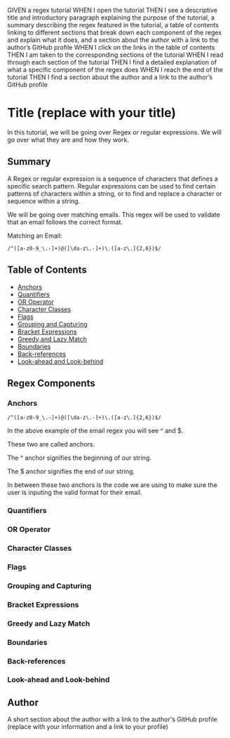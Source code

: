 GIVEN a regex tutorial
WHEN I open the tutorial
THEN I see a descriptive title and introductory paragraph explaining the purpose of the tutorial, a summary describing the regex featured in the tutorial, a table of contents linking to different sections that break down each component of the regex and explain what it does, and a section about the author with a link to the author’s GitHub profile
WHEN I click on the links in the table of contents
THEN I am taken to the corresponding sections of the tutorial
WHEN I read through each section of the tutorial
THEN I find a detailed explanation of what a specific component of the regex does
WHEN I reach the end of the tutorial
THEN I find a section about the author and a link to the author’s GitHub profile


# Title (replace with your title)

In this tutorial, we will be going over Regex or regular expressions. We will go over what they are and how they work. 

## Summary

A Regex or regular expression is a sequence of characters that defines a specific search pattern. Regular expressions can be used to find certain patterns of characters within a string, or to find and replace a character or sequence within a string. 

We will be going over matching emails. This regex will be used to validate that an email follows the correct format.

Matching an Email:
```
/^([a-z0-9_\.-]+)@([\da-z\.-]+)\.([a-z\.]{2,6})$/
```

## Table of Contents

- [Anchors](#anchors)
- [Quantifiers](#quantifiers)
- [OR Operator](#or-operator)
- [Character Classes](#character-classes)
- [Flags](#flags)
- [Grouping and Capturing](#grouping-and-capturing)
- [Bracket Expressions](#bracket-expressions)
- [Greedy and Lazy Match](#greedy-and-lazy-match)
- [Boundaries](#boundaries)
- [Back-references](#back-references)
- [Look-ahead and Look-behind](#look-ahead-and-look-behind)

## Regex Components

### Anchors
```
/^([a-z0-9_\.-]+)@([\da-z\.-]+)\.([a-z\.]{2,6})$/
```
In the above example of the email regex you will see ^ and $. 

These two are called anchors. 

The ^ anchor signifies the beginning of our string.

The $ anchor signifies the end of our string. 

In between these two anchors is the code we are using to make sure the user is inputing the valid format for their email.


### Quantifiers


### OR Operator

### Character Classes

### Flags

### Grouping and Capturing

### Bracket Expressions

### Greedy and Lazy Match

### Boundaries

### Back-references

### Look-ahead and Look-behind

## Author

A short section about the author with a link to the author's GitHub profile (replace with your information and a link to your profile)
